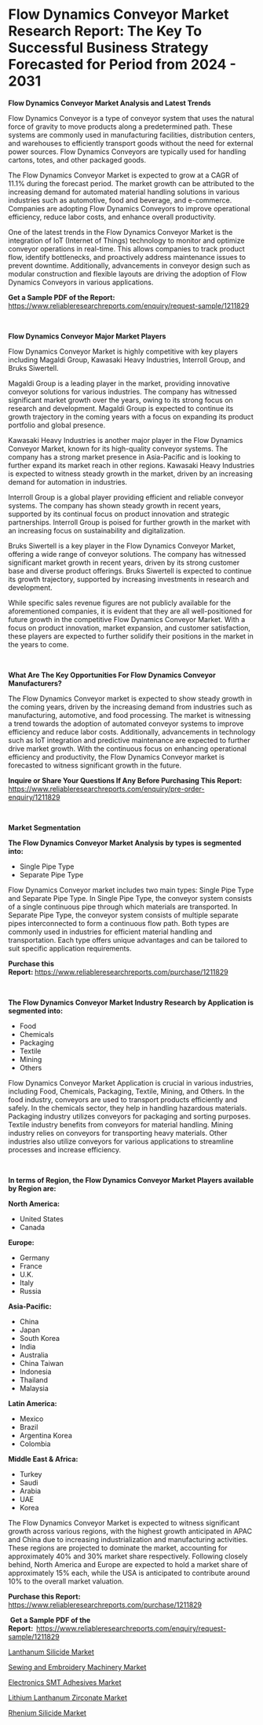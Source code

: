 <p><h1>Flow Dynamics Conveyor Market Research Report: The Key To Successful Business Strategy Forecasted for Period from 2024 - 2031</h1></p><p><strong>Flow Dynamics Conveyor Market Analysis and Latest Trends</strong></p>
<p><p>Flow Dynamics Conveyor is a type of conveyor system that uses the natural force of gravity to move products along a predetermined path. These systems are commonly used in manufacturing facilities, distribution centers, and warehouses to efficiently transport goods without the need for external power sources. Flow Dynamics Conveyors are typically used for handling cartons, totes, and other packaged goods.</p><p>The Flow Dynamics Conveyor Market is expected to grow at a CAGR of 11.1% during the forecast period. The market growth can be attributed to the increasing demand for automated material handling solutions in various industries such as automotive, food and beverage, and e-commerce. Companies are adopting Flow Dynamics Conveyors to improve operational efficiency, reduce labor costs, and enhance overall productivity.</p><p>One of the latest trends in the Flow Dynamics Conveyor Market is the integration of IoT (Internet of Things) technology to monitor and optimize conveyor operations in real-time. This allows companies to track product flow, identify bottlenecks, and proactively address maintenance issues to prevent downtime. Additionally, advancements in conveyor design such as modular construction and flexible layouts are driving the adoption of Flow Dynamics Conveyors in various applications.</p></p>
<p><strong>Get a Sample PDF of the Report:&nbsp;</strong> <a href="https://www.reliableresearchreports.com/enquiry/request-sample/1211829">https://www.reliableresearchreports.com/enquiry/request-sample/1211829</a></p>
<p>&nbsp;</p>
<p><strong>Flow Dynamics Conveyor Major Market Players</strong></p>
<p><p>Flow Dynamics Conveyor Market is highly competitive with key players including Magaldi Group, Kawasaki Heavy Industries, Interroll Group, and Bruks Siwertell. </p><p>Magaldi Group is a leading player in the market, providing innovative conveyor solutions for various industries. The company has witnessed significant market growth over the years, owing to its strong focus on research and development. Magaldi Group is expected to continue its growth trajectory in the coming years with a focus on expanding its product portfolio and global presence.</p><p>Kawasaki Heavy Industries is another major player in the Flow Dynamics Conveyor Market, known for its high-quality conveyor systems. The company has a strong market presence in Asia-Pacific and is looking to further expand its market reach in other regions. Kawasaki Heavy Industries is expected to witness steady growth in the market, driven by an increasing demand for automation in industries.</p><p>Interroll Group is a global player providing efficient and reliable conveyor systems. The company has shown steady growth in recent years, supported by its continual focus on product innovation and strategic partnerships. Interroll Group is poised for further growth in the market with an increasing focus on sustainability and digitalization.</p><p>Bruks Siwertell is a key player in the Flow Dynamics Conveyor Market, offering a wide range of conveyor solutions. The company has witnessed significant market growth in recent years, driven by its strong customer base and diverse product offerings. Bruks Siwertell is expected to continue its growth trajectory, supported by increasing investments in research and development.</p><p>While specific sales revenue figures are not publicly available for the aforementioned companies, it is evident that they are all well-positioned for future growth in the competitive Flow Dynamics Conveyor Market. With a focus on product innovation, market expansion, and customer satisfaction, these players are expected to further solidify their positions in the market in the years to come.</p></p>
<p>&nbsp;</p>
<p><strong>What Are The Key Opportunities For Flow Dynamics Conveyor Manufacturers?</strong></p>
<p><p>The Flow Dynamics Conveyor market is expected to show steady growth in the coming years, driven by the increasing demand from industries such as manufacturing, automotive, and food processing. The market is witnessing a trend towards the adoption of automated conveyor systems to improve efficiency and reduce labor costs. Additionally, advancements in technology such as IoT integration and predictive maintenance are expected to further drive market growth. With the continuous focus on enhancing operational efficiency and productivity, the Flow Dynamics Conveyor market is forecasted to witness significant growth in the future.</p></p>
<p><strong>Inquire or Share Your Questions If Any Before Purchasing This Report:</strong> <a href="https://www.reliableresearchreports.com/enquiry/pre-order-enquiry/1211829">https://www.reliableresearchreports.com/enquiry/pre-order-enquiry/1211829</a></p>
<p>&nbsp;</p>
<p><strong>Market Segmentation</strong></p>
<p><strong>The Flow Dynamics Conveyor Market Analysis by types is segmented into:</strong></p>
<p><ul><li>Single Pipe Type</li><li>Separate Pipe Type</li></ul></p>
<p><p>Flow Dynamics Conveyor market includes two main types: Single Pipe Type and Separate Pipe Type. In Single Pipe Type, the conveyor system consists of a single continuous pipe through which materials are transported. In Separate Pipe Type, the conveyor system consists of multiple separate pipes interconnected to form a continuous flow path. Both types are commonly used in industries for efficient material handling and transportation. Each type offers unique advantages and can be tailored to suit specific application requirements.</p></p>
<p><strong>Purchase this Report:&nbsp;</strong><a href="https://www.reliableresearchreports.com/purchase/1211829">https://www.reliableresearchreports.com/purchase/1211829</a></p>
<p>&nbsp;</p>
<p><strong>The Flow Dynamics Conveyor Market Industry Research by Application is segmented into:</strong></p>
<p><ul><li>Food</li><li>Chemicals</li><li>Packaging</li><li>Textile</li><li>Mining</li><li>Others</li></ul></p>
<p><p>Flow Dynamics Conveyor Market Application is crucial in various industries, including Food, Chemicals, Packaging, Textile, Mining, and Others. In the food industry, conveyors are used to transport products efficiently and safely. In the chemicals sector, they help in handling hazardous materials. Packaging industry utilizes conveyors for packaging and sorting purposes. Textile industry benefits from conveyors for material handling. Mining industry relies on conveyors for transporting heavy materials. Other industries also utilize conveyors for various applications to streamline processes and increase efficiency.</p></p>
<p>&nbsp;</p>
<p><strong>In terms of Region, the Flow Dynamics Conveyor Market Players available by Region are:</strong></p>
<p>
    <p> <strong> North America: </strong>
        <ul>
            <li>United States</li>
            <li>Canada</li>
        </ul>
        </p> 
    <p> <strong> Europe: </strong>
        <ul>
            <li>Germany</li>
            <li>France</li>
            <li>U.K.</li>
            <li>Italy</li>
            <li>Russia</li>
        </ul>
        </p> 
    <p> <strong> Asia-Pacific: </strong>
        <ul>
            <li>China</li>
            <li>Japan</li>
            <li>South Korea</li>
            <li>India</li>
            <li>Australia</li>
            <li>China Taiwan</li>
            <li>Indonesia</li>
            <li>Thailand</li>
            <li>Malaysia</li>
        </ul>
        </p> 
    <p> <strong> Latin America: </strong>
        <ul>
            <li>Mexico</li>
            <li>Brazil</li>
            <li>Argentina Korea</li>
            <li>Colombia</li>
        </ul>
        </p> 
    <p> <strong> Middle East & Africa: </strong>
        <ul>
            <li>Turkey</li>
            <li>Saudi</li>
            <li>Arabia</li>
            <li>UAE</li>
            <li>Korea</li>
        </ul>
    </p>
    </p>
<p><p>The Flow Dynamics Conveyor Market is expected to witness significant growth across various regions, with the highest growth anticipated in APAC and China due to increasing industrialization and manufacturing activities. These regions are projected to dominate the market, accounting for approximately 40% and 30% market share respectively. Following closely behind, North America and Europe are expected to hold a market share of approximately 15% each, while the USA is anticipated to contribute around 10% to the overall market valuation.</p></p>
<p><strong>Purchase this Report: </strong><a href="https://www.reliableresearchreports.com/purchase/1211829">https://www.reliableresearchreports.com/purchase/1211829</a></p>
<p>&nbsp;<strong>Get a Sample PDF of the Report:&nbsp;&nbsp;</strong><a href="https://www.reliableresearchreports.com/enquiry/request-sample/1211829">https://www.reliableresearchreports.com/enquiry/request-sample/1211829</a></p>
<p><strong></strong></p>
<p><p><a href="https://medium.com/@angelageorge32/lanthanum-silicide-market-insights-into-market-cagr-market-trends-and-growth-strategies-a030cbf42532">Lanthanum Silicide Market</a></p><p><a href="https://medium.com/@nelsonhauck/decoding-sewing-and-embroidery-machinery-market-metrics-market-share-trends-and-growth-patterns-54bf78c6974b">Sewing and Embroidery Machinery Market</a></p><p><a href="https://medium.com/@nelsonhauck/electronics-smt-adhesives-market-report-reveals-the-latest-trends-and-growth-opportunities-of-this-f7c74a4b2e79">Electronics SMT Adhesives Market</a></p><p><a href="https://medium.com/@irwingibson727/decoding-lithium-lanthanum-zirconate-market-metrics-market-share-trends-and-growth-patterns-06afcb9f47e3">Lithium Lanthanum Zirconate Market</a></p><p><a href="https://medium.com/@angelageorge32/rhenium-silicide-market-comprehensive-assessment-by-type-application-and-geography-06c109325cfa">Rhenium Silicide Market</a></p></p>